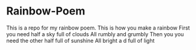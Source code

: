 # Rainbow-Poem
This is a repo for my rainbow poem.
This is how you make a rainbow
First you need half a sky full of clouds
All rumbly and grumbly
Then you you need the other half full of sunshine
All bright a d full of light
